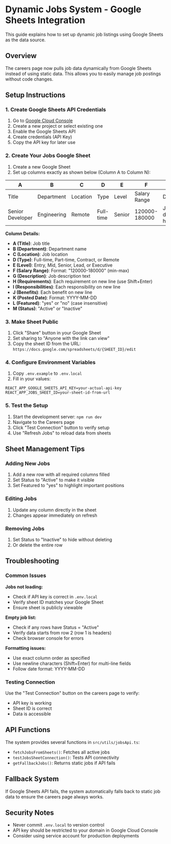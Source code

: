 # Dynamic Jobs System - Google Sheets Integration

This guide explains how to set up dynamic job listings using Google Sheets as the data source.

## Overview

The careers page now pulls job data dynamically from Google Sheets instead of using static data. This allows you to easily manage job postings without code changes.

## Setup Instructions

### 1. Create Google Sheets API Credentials

1. Go to [Google Cloud Console](https://console.developers.google.com/)
2. Create a new project or select existing one
3. Enable the Google Sheets API
4. Create credentials (API Key)
5. Copy the API key for later use

### 2. Create Your Jobs Google Sheet

1. Create a new Google Sheet
2. Set up columns exactly as shown below (Column A to Column N):

| A | B | C | D | E | F | G | H | I | J | K | L | M | N |
|---|---|---|---|---|---|---|---|---|---|---|---|---|---|
| Title | Department | Location | Type | Level | Salary Range | Description | Requirements | Responsibilities | Benefits | Posted Date | Featured | Status |
| Senior Developer | Engineering | Remote | Full-time | Senior | 120000-180000 | Job description here | Req1\nReq2\nReq3 | Resp1\nResp2 | Ben1\nBen2 | 2024-01-15 | yes | Active |

**Column Details:**
- **A (Title)**: Job title
- **B (Department)**: Department name
- **C (Location)**: Job location
- **D (Type)**: Full-time, Part-time, Contract, or Remote
- **E (Level)**: Entry, Mid, Senior, Lead, or Executive
- **F (Salary Range)**: Format: "120000-180000" (min-max)
- **G (Description)**: Job description text
- **H (Requirements)**: Each requirement on new line (use Shift+Enter)
- **I (Responsibilities)**: Each responsibility on new line
- **J (Benefits)**: Each benefit on new line
- **K (Posted Date)**: Format: YYYY-MM-DD
- **L (Featured)**: "yes" or "no" (case insensitive)
- **M (Status)**: "Active" or "Inactive"

### 3. Make Sheet Public

1. Click "Share" button in your Google Sheet
2. Set sharing to "Anyone with the link can view"
3. Copy the sheet ID from the URL: `https://docs.google.com/spreadsheets/d/{SHEET_ID}/edit`

### 4. Configure Environment Variables

1. Copy `.env.example` to `.env.local`
2. Fill in your values:
```env
REACT_APP_GOOGLE_SHEETS_API_KEY=your-actual-api-key
REACT_APP_JOBS_SHEET_ID=your-sheet-id-from-url
```

### 5. Test the Setup

1. Start the development server: `npm run dev`
2. Navigate to the Careers page
3. Click "Test Connection" button to verify setup
4. Use "Refresh Jobs" to reload data from sheets

## Sheet Management Tips

### Adding New Jobs
1. Add a new row with all required columns filled
2. Set Status to "Active" to make it visible
3. Set Featured to "yes" to highlight important positions

### Editing Jobs
1. Update any column directly in the sheet
2. Changes appear immediately on refresh

### Removing Jobs
1. Set Status to "Inactive" to hide without deleting
2. Or delete the entire row

## Troubleshooting

### Common Issues

**Jobs not loading:**
- Check if API key is correct in `.env.local`
- Verify sheet ID matches your Google Sheet
- Ensure sheet is publicly viewable

**Empty job list:**
- Check if any rows have Status = "Active"
- Verify data starts from row 2 (row 1 is headers)
- Check browser console for errors

**Formatting issues:**
- Use exact column order as specified
- Use newline characters (Shift+Enter) for multi-line fields
- Follow date format: YYYY-MM-DD

### Testing Connection

Use the "Test Connection" button on the careers page to verify:
- API key is working
- Sheet ID is correct
- Data is accessible

## API Functions

The system provides several functions in `src/utils/jobsApi.ts`:

- `fetchJobsFromSheets()`: Fetches all active jobs
- `testJobsSheetConnection()`: Tests API connectivity
- `getFallbackJobs()`: Returns static jobs if API fails

## Fallback System

If Google Sheets API fails, the system automatically falls back to static job data to ensure the careers page always works.

## Security Notes

- Never commit `.env.local` to version control
- API key should be restricted to your domain in Google Cloud Console
- Consider using service account for production deployments